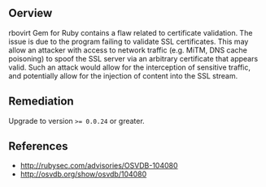 ## Oerview
rbovirt Gem for Ruby contains a flaw related to certificate validation.
The issue is due to the program failing to validate SSL certificates. This may
allow an attacker with access to network traffic (e.g. MiTM, DNS cache
poisoning) to spoof the SSL server via an arbitrary certificate that appears
valid. Such an attack would allow for the interception of sensitive traffic,
and potentially allow for the injection of content into the SSL stream.


## Remediation
Upgrade to version `>= 0.0.24` or greater.

## References
- http://rubysec.com/advisories/OSVDB-104080
- http://osvdb.org/show/osvdb/104080
